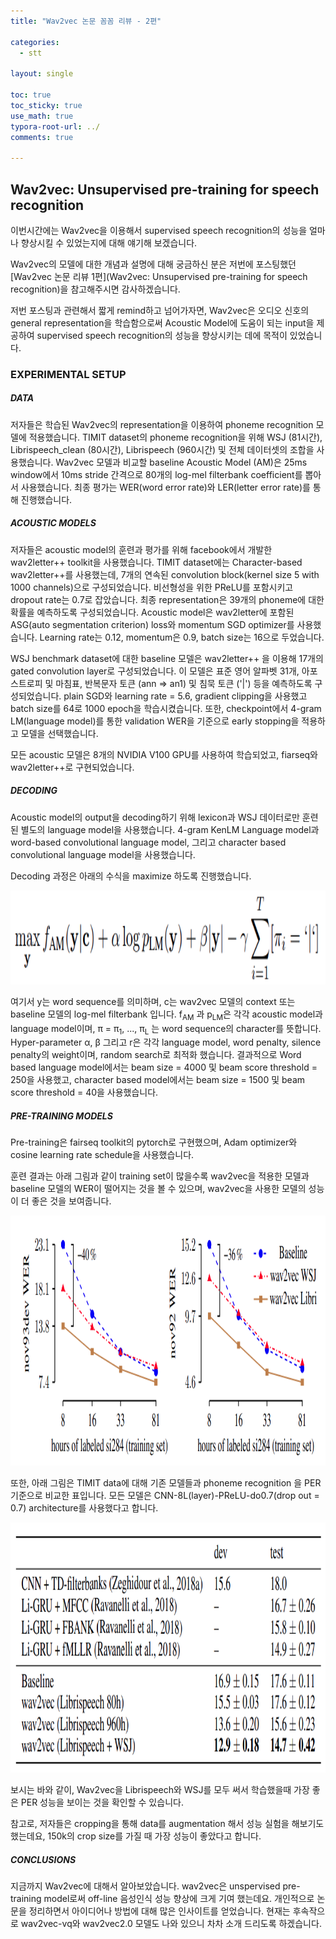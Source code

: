 ```yaml
---
title: "Wav2vec 논문 꼼꼼 리뷰 - 2편"

categories:
  - stt

layout: single

toc: true
toc_sticky: true
use_math: true
typora-root-url: ../
comments: true

---
```




## Wav2vec: Unsupervised pre-training for speech recognition



이번시간에는 Wav2vec을 이용해서 supervised speech recognition의 성능을 얼마나 향상시킬 수 있었는지에 대해 얘기해 보겠습니다.

Wav2vec의 모델에 대한 개념과 설명에 대해 궁금하신 분은 저번에 포스팅했던 [Wav2vec 논문 리뷰 1편](Wav2vec: Unsupervised pre-training for speech recognition)을 참고해주시면 감사하겠습니다.



저번 포스팅과 관련해서 짧게 remind하고 넘어가자면, Wav2vec은 오디오 신호의 general representation을 학습함으로써 Acoustic Model에 도움이 되는 input을 제공하여 supervised speech recognition의 성능을 향상시키는 데에 목적이 있었습니다.



### EXPERIMENTAL SETUP



##### DATA

저자들은 학습된 Wav2vec의 representation을 이용하여 phoneme recognition 모델에 적용했습니다. TIMIT dataset의 phoneme recognition을 위해 WSJ (81시간), Librispeech_clean (80시간), Librispeech (960시간) 및 전체 데이터셋의 조합을 사용했습니다. Wav2vec 모델과 비교할 baseline Acoustic Model (AM)은 25ms window에서 10ms stride 간격으로 80개의 log-mel filterbank coefficient를 뽑아서 사용했습니다. 최종 평가는 WER(word error rate)와 LER(letter error rate)를 통해 진행했습니다. 



##### ACOUSTIC MODELS

저자들은 acoustic model의 훈련과 평가를 위해 facebook에서 개발한 wav2letter++ toolkit을 사용했습니다. TIMIT dataset에는 Character-based wav2letter++를 사용했는데, 7개의 연속된 convolution block(kernel size 5 with 1000 channels)으로 구성되었습니다. 비선형성을 위한 PReLU를 포함시키고 dropout rate는 0.7로 잡았습니다. 최종 representation은 39개의 phoneme에 대한 확률을 예측하도록 구성되었습니다. Acoustic model은 wav2letter에 포함된 ASG(auto segmentation criterion) loss와 momentum SGD optimizer를 사용했습니다. Learning rate는 0.12, momentum은 0.9, batch size는 16으로 두었습니다.   

WSJ benchmark dataset에 대한 baseline 모델은 wav2letter++ 을 이용해 17개의 gated convolution layer로 구성되었습니다. 이 모델은 표준 영어 알파벳 31개, 아포스트로피 및 마침표, 반복문자 토큰 (ann => an1) 및 침묵 토큰 ('|') 등을 예측하도록 구성되었습니다. plain SGD와 learning rate = 5.6, gradient clipping을 사용했고 batch size를 64로 1000 epoch을 학습시켰습니다. 또한, checkpoint에서 4-gram LM(language model)를 통한 validation WER을 기준으로 early stopping을 적용하고 모델을 선택했습니다.

모든 acoustic 모델은 8개의 NVIDIA V100 GPU를 사용하여 학습되었고, fiarseq와 wav2letter++로 구현되었습니다. 

 

##### DECODING

Acoustic model의 output을 decoding하기 위해 lexicon과 WSJ 데이터로만 훈련된 별도의 language model을 사용했습니다.  4-gram KenLM Language model과 word-based convolutional language model, 그리고 character based convolutional language model을 사용했습니다.

Decoding 과정은 아래의 수식을 maximize 하도록 진행했습니다.



<center>
  <img src="/images/wav2vec/decoding.png" width="1000" height="150">  
</center>



여기서 y는 word sequence를 의미하며, c는 wav2vec 모델의 context 또는 baseline 모델의 log-mel filterbank 입니다. f<sub>AM</sub> 과 p<sub>LM</sub>은 각각 acoustic model과 language model이며, π = π<sub>1</sub>, ..., π<sub>L</sub> 는 word sequence의 character를 뜻합니다. Hyper-parameter α, β 그리고  r은 각각 language model, word penalty, silence penalty의 weight이며, random search로 최적화 했습니다. 결과적으로 Word based language model에서는 beam size = 4000 및 beam score threshold = 250을 사용했고, character based model에서는 beam size = 1500 및 beam score threshold = 40을 사용했습니다. 



##### PRE-TRAINING MODELS

Pre-training은 fairseq toolkit의 pytorch로 구현했으며, Adam optimizer와 cosine learning rate schedule을 사용했습니다. 

훈련 결과는 아래 그림과 같이 training set이 많을수록 wav2vec을 적용한 모델과 baseline 모델의 WER이 떨어지는 것을 볼 수 있으며, wav2vec을 사용한 모델의 성능이 더 좋은 것을 보여줍니다.



<center>
  <img src="/images/wav2vec/result1.png" width="1000" height="400">  
</center>



또한, 아래 그림은 TIMIT data에 대해 기존 모델들과 phoneme recognition 을 PER 기준으로 비교한 표입니다. 모든 모델은 CNN-8L(layer)-PReLU-do0.7(drop out = 0.7) architecture를 사용했다고 합니다.



<center>
  <img src="/images/wav2vec/result2.png" width="1000" height="400">  
</center>

 

보시는 바와 같이, Wav2vec을 Librispeech와 WSJ를 모두 써서 학습했을때 가장 좋은 PER 성능을 보이는 것을 확인할 수 있습니다.

참고로, 저자들은 cropping을 통해 data를 augmentation 해서 성능 실험을 해보기도 했는데요, 150k의 crop size를 가질 때 가장 성능이 좋았다고 합니다.



##### CONCLUSIONS

지금까지 Wav2vec에 대해서 알아보았습니다. wav2vec은 unspervised pre-training model로써 off-line 음성인식 성능 향상에 크게 기여 했는데요. 개인적으로 논문을 정리하면서 아이디어나 방법에 대해 많은 인사이트를 얻었습니다. 현재는 후속작으로 wav2vec-vq와 wav2vec2.0 모델도 나와 있으니 차차 소개 드리도록 하겠습니다.

